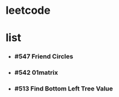 # leetcode
# list
* ### #547 Friend Circles
* ### #542 01matrix
* ### #513 Find Bottom Left Tree Value
